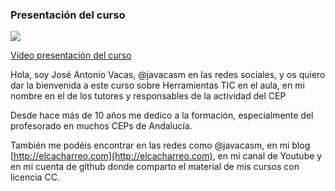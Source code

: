 ### Presentación del curso

[![](https://raw.githubusercontent.com/javacasm/Iniciacion-Herramientas-Digitales-Aula/main/images/portadaN-0.0.presentacion.png)](https://youtu.be/NAMeT3_p_dc)

[Vídeo presentación del curso](https://drive.google.com/file/d/1xXGdcH3G1-PIvN926-RgN1Fo-g-VI36S/view?usp=drive_link)

Hola, soy José Antonio Vacas, @javacasm en las redes sociales, y os quiero dar la bienvenida a este curso sobre Herramientas TIC en el aula, en mi nombre en el de los tutores y responsables de la actividad del CEP

Desde hace más de 10 años me dedico a la formación, especialmente del profesorado en muchos CEPs de Andalucía.

También me podéis encontrar en las redes como @javacasm, en mi blog [http://elcacharreo.com](http://elcacharreo.com), en mi canal de Youtube y en mi cuenta de github donde comparto el material de mis cursos con licencia CC.




